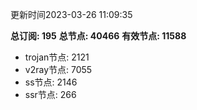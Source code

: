 更新时间2023-03-26 11:09:35

**总订阅: 195**
**总节点: 40466**
**有效节点: 11588**
- trojan节点: 2121
- v2ray节点: 7055
- ss节点: 2146
- ssr节点: 266
